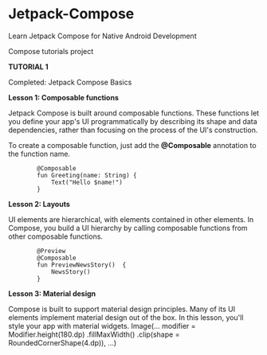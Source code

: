 # Jetpack-Compose
Learn Jetpack Compose for Native Android Development

Compose tutorials project


**TUTORIAL 1**

Completed: Jetpack Compose Basics

**Lesson 1: Composable functions**

Jetpack Compose is built around composable functions. These functions let you define your app's UI programmatically by describing its shape and data dependencies, rather than focusing on the process of the UI's construction. 

To create a composable function, just add the **@Composable** annotation to the function name.

            @Composable
            fun Greeting(name: String) {
                Text("Hello $name!")
            }

**Lesson 2: Layouts**

UI elements are hierarchical, with elements contained in other elements. In Compose, you build a UI hierarchy by calling composable functions from other composable functions.

            @Preview
            @Composable
            fun PreviewNewsStory()  {
                NewsStory()
            }
            

**Lesson 3: Material design**

Compose is built to support material design principles. Many of its UI elements implement material design out of the box. In this lesson, you'll style your app with material widgets.
            Image(...
            modifier = Modifier.height(180.dp)
                .fillMaxWidth()
                .clip(shape = RoundedCornerShape(4.dp)),
            ...)
        



